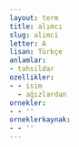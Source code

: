 ```yaml
---
layout: term
title: alımcı
slug: alimci
letter: A
lisan: Türkçe
anlamlar:
- tahsildar
ozellikler:
- - isim
  - ağızlardan
ornekler:
- - ''
orneklerkaynak:
- - ''
---
```

